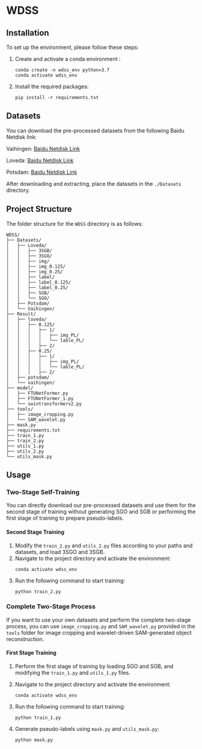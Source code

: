# WDSS

## Installation
To set up the environment, please follow these steps:

1. Create and activate a conda environment :
    ```shell
    conda create -n wdss_env python=3.7
    conda activate wdss_env
    ```

2. Install the required packages:
    ```shell
    pip install -r requirements.txt
    ```

## Datasets
You can download the pre-processed datasets from the following Baidu Netdisk link:

Vaihingen: [Baidu Netdisk Link](your_baidu_link)

Loveda: [Baidu Netdisk Link](your_baidu_link)

Potsdam: [Baidu Netdisk Link](your_baidu_link)


After downloading and extracting, place the datasets in the `./Datasets` directory.

## Project Structure

The folder structure for the `WDSS` directory is as follows:

```plaintext
WDSS/
├── Datasets/
│   ├── Loveda/
│   │   ├── 3SGB/
│   │   ├── 3SGO/
│   │   ├── img/
│   │   ├── img_0.125/
│   │   ├── img_0.25/
│   │   ├── label/
│   │   ├── label_0.125/
│   │   ├── label_0.25/
│   │   ├── SGB/
│   │   └── SGO/
│   ├── Potsdam/
│   └── Vaihingen/
├── Result/
│   ├── loveda/
│   │   ├── 0.125/
│   │   │   ├── 1/
│   │   │   │   ├── img_PL/
│   │   │   │   └── lable_PL/
│   │   │   ├── 2/
│   │   ├── 0.25/
│   │   │   ├── 1/
│   │   │   │   ├── img_PL/
│   │   │   │   └── lable_PL/
│   │   │   ├── 2/
│   ├── potsdam/
│   └── vaihingen/
├── model/
│   ├── FTUNetFormer.py
│   ├── FTUNetFormer_1.py
│   └── swintransformerv2.py
├── tools/
│   ├── image_cropping.py
│   └── SAM_wavelet.py
├── mask.py
├── requirements.txt
├── train_1.py
├── train_2.py
├── utils_1.py
├── utils_2.py
└── utils_mask.py
```




## Usage

### Two-Stage Self-Training 
You can directly download our pre-processed datasets and use them for the second stage of training without generating SGO and SGB or performing the first stage of training to prepare pseudo-labels.

#### Second Stage Training
1. Modify the `train_2.py` and `utils_2.py` files according to your paths and datasets, and load 3SGO and 3SGB.
2. Navigate to the project directory and activate the environment:
    ```shell
    conda activate wdss_env
    ```
3. Run the following command to start training:
    ```shell
    python train_2.py
    ```

### Complete Two-Stage Process
If you want to use your own datasets and perform the complete two-stage process, you can use `image_cropping.py` and `SAM_wavelet.py` provided in the `tools` folder for image cropping and wavelet-driven SAM-generated object reconstruction.


#### First Stage Training
1. Perform the first stage of training by loading SGO and SGB, and modifying the `train_1.py` and `utils_1.py` files.
2. Navigate to the project directory and activate the environment:
    ```shell
    conda activate wdss_env
    ```
3. Run the following command to start training:
    ```shell
    python train_1.py
    ```

4. Generate pseudo-labels using `mask.py` and `utils_mask.py`:
    ```shell
    python mask.py
    ```

